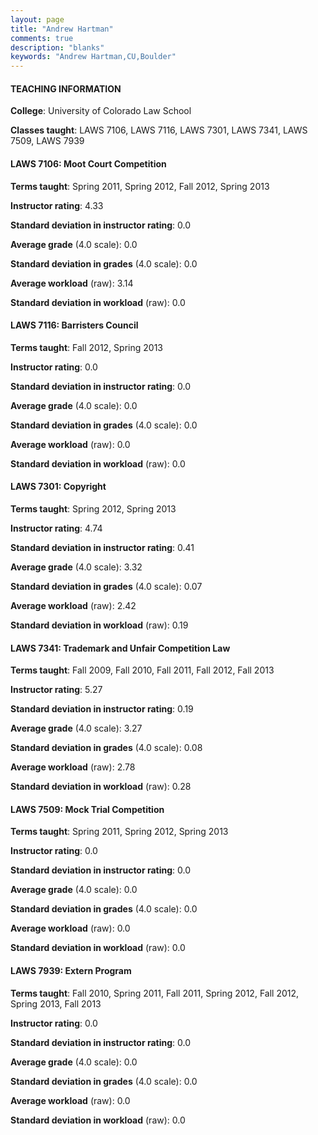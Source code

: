 ```yaml
---
layout: page
title: "Andrew Hartman" 
comments: true
description: "blanks"
keywords: "Andrew Hartman,CU,Boulder"
---
```

<head>
<script src="https://ajax.googleapis.com/ajax/libs/jquery/2.1.3/jquery.min.js"></script>
<script src="https://dl.dropboxusercontent.com/s/pc42nxpaw1ea4o9/highcharts.js?dl=0"></script>
<!-- <script src="../assets/js/highcharts.js"></script> -->
<style type="text/css">@font-face {
	font-family: "Bebas Neue";
	src: url(https://www.filehosting.org/file/details/544349/BebasNeue Regular.otf) format("opentype");
	}
	h1.Bebas { 
		font-family: "Bebas Neue", Verdana, Tahoma;
	}
</style>
</head>
	   
#### TEACHING INFORMATION

**College**: University of Colorado Law School

**Classes taught**: LAWS 7106, LAWS 7116, LAWS 7301, LAWS 7341, LAWS 7509, LAWS 7939

#### LAWS 7106: Moot Court Competition

**Terms taught**: Spring 2011, Spring 2012, Fall 2012, Spring 2013

**Instructor rating**: 4.33

**Standard deviation in instructor rating**: 0.0

**Average grade** (4.0 scale): 0.0

**Standard deviation in grades** (4.0 scale): 0.0

**Average workload** (raw): 3.14

**Standard deviation in workload** (raw): 0.0

#### LAWS 7116: Barristers Council

**Terms taught**: Fall 2012, Spring 2013

**Instructor rating**: 0.0

**Standard deviation in instructor rating**: 0.0

**Average grade** (4.0 scale): 0.0

**Standard deviation in grades** (4.0 scale): 0.0

**Average workload** (raw): 0.0

**Standard deviation in workload** (raw): 0.0

#### LAWS 7301: Copyright

**Terms taught**: Spring 2012, Spring 2013

**Instructor rating**: 4.74

**Standard deviation in instructor rating**: 0.41

**Average grade** (4.0 scale): 3.32

**Standard deviation in grades** (4.0 scale): 0.07

**Average workload** (raw): 2.42

**Standard deviation in workload** (raw): 0.19

#### LAWS 7341: Trademark and Unfair Competition Law

**Terms taught**: Fall 2009, Fall 2010, Fall 2011, Fall 2012, Fall 2013

**Instructor rating**: 5.27

**Standard deviation in instructor rating**: 0.19

**Average grade** (4.0 scale): 3.27

**Standard deviation in grades** (4.0 scale): 0.08

**Average workload** (raw): 2.78

**Standard deviation in workload** (raw): 0.28

#### LAWS 7509: Mock Trial Competition

**Terms taught**: Spring 2011, Spring 2012, Spring 2013

**Instructor rating**: 0.0

**Standard deviation in instructor rating**: 0.0

**Average grade** (4.0 scale): 0.0

**Standard deviation in grades** (4.0 scale): 0.0

**Average workload** (raw): 0.0

**Standard deviation in workload** (raw): 0.0

#### LAWS 7939: Extern Program

**Terms taught**: Fall 2010, Spring 2011, Fall 2011, Spring 2012, Fall 2012, Spring 2013, Fall 2013

**Instructor rating**: 0.0

**Standard deviation in instructor rating**: 0.0

**Average grade** (4.0 scale): 0.0

**Standard deviation in grades** (4.0 scale): 0.0

**Average workload** (raw): 0.0

**Standard deviation in workload** (raw): 0.0

